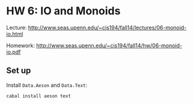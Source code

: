 # HW 6: IO and Monoids

Lecture: http://www.seas.upenn.edu/~cis194/fall14/lectures/06-monoid-io.html

Homework: http://www.seas.upenn.edu/~cis194/fall14/hw/06-monoid-io.pdf

## Set up

Install `Data.Aeson` and `Data.Text`:

```
cabal install aeson text
```
